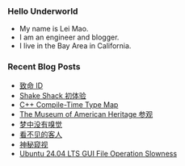 ### Hello Underworld

- My name is Lei Mao.
- I am an engineer and blogger.
- I live in the Bay Area in California.


### Recent Blog Posts

<!-- BLOG-POST-LIST:START -->
- [致命 ID](https://leimao.github.io/essay/Identity-2003/)
- [Shake Shack 初体验](https://leimao.github.io/essay/Shake-Shack-%E5%88%9D%E4%BD%93%E9%AA%8C/)
- [C++ Compile-Time Type Map](https://leimao.github.io/blog/CPP-Compile-Time-Type-Map/)
- [The Museum of American Heritage 参观](https://leimao.github.io/life/The-Museum-of-American-Heritage/)
- [梦中没有嗅觉](https://leimao.github.io/essay/%E6%A2%A6%E4%B8%AD%E6%B2%A1%E6%9C%89%E5%97%85%E8%A7%89/)
- [看不见的客人](https://leimao.github.io/essay/The-Invisible-Guest-2016/)
- [神秘窥视](https://leimao.github.io/essay/The-Watchers-2024/)
- [Ubuntu 24.04 LTS GUI File Operation Slowness](https://leimao.github.io/blog/Ubuntu-2404-LTS-GUI-File-Operation-Slowness/)
<!-- BLOG-POST-LIST:END -->
